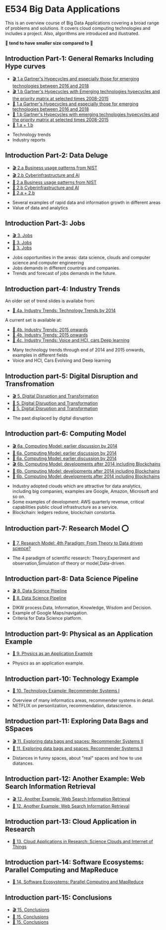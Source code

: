 
# E534 Big Data Applications

This is an overview course of Big Data Applications covering a broad
range of problems and solutions. It covers cloud computing
technologies and includes a project. Also, algorithms are introduced
and illustrated.

**:pencil: tend to have smaller size compared to :scroll:**

## Introduction Part-1: General Remarks Including Hype curves

* [:clapper: 1.a Gartner's Hypecycles and especially those for emerging technologies between 2016 and 2018](https://drive.google.com/open?id=1DQKjUXBz1NzDsF1scw3kocivxpCUqfsK)
* [:clapper: 1.b Gartner's Hypecycles with Emerging technologies hypecycles and the priority matrix at selected times 2008-2015](https://drive.google.com/open?id=1uqkUXsVAd_Nwp6nuuWyTIUQxtZZvUK1J)
* [:scroll: 1.a Gartner's Hypecycles and especially those for emerging technologies between 2016 and 2018](https://drive.google.com/open?id=1vHd10o92iOqxW0yD35DmTWB2XxrGoXF3)
* [:scroll: 1.b Gartner's Hypecycles with emerging technologies hypecycles and the priority matrix at selected times 2008-2015](https://drive.google.com/open?id=18rzv00dUsFeVO6WdWASX6-dc6iVGBjUL)
* [:pencil: 1.a + 1.b](https://drive.google.com/open?id=1vUxKfC4sQUcEZ7O6H8YCbKV5yDoboedH)

- Technology trends
- Industry reports

## Introduction Part-2: Data Deluge

* [:clapper: 2.a Business usage patterns from NIST](https://drive.google.com/open?id=1WMPvAsfESLy3X94SVZjfUlSUplJPYVXA)
* [:clapper: 2.b Cyberinfrastructure and AI](https://drive.google.com/open?id=1NiyanWoXXPpNGilutPpFBLqFNE948taS)
* [:scroll: 2.a Business usage patterns from NIST](https://drive.google.com/open?id=1NfWW9yBbqHlJWfrCTuRm_9oPICZtFmuL)
* [:scroll: 2.b Cyberinfrastructure and AI](https://drive.google.com/open?id=1Qp-iQp2ejbFEOnVDPN7LoaqSGYcEdF1P)
* [:pencil: 2.a + 2.b](https://drive.google.com/open?id=1CNZtR1yzNfJ3ezapZbEQl15dEcSPRO-M)

- Several examples of rapid data and information growth in different areas
- Value of data and analytics

## Introduction Part-3: Jobs

* [:clapper: 3. Jobs](https://drive.google.com/open?id=1tMKNKWa71HZSk9jLNw8jUws9-JlldqZ0)
* [:scroll: 3. Jobs](https://drive.google.com/open?id=1XDookVsbusK5O-_cXMt8slZPuQY65_eB)
* [:pencil: 3. Jobs](https://drive.google.com/open?id=1B4HioBXvUdj4A4LG7roCPd_KU-njzg6R)

- Jobs opportunities in the areas: data science, clouds and computer science and computer engineering
- Jobs demands in different countries and companies.
- Trends and forecast of jobs demands in the future.

## Introduction part-4: Industry Trends

<!--* [:clapper: 4a. Industry Trends: Technology Trends by 2014](https://drive.google.com/open?id=0B1YZSKYkpykjSEplaTdlQTBVWVE)-->
<!--* [:clapper: 4b. Industry Trends: 2015 onwards](https://drive.google.com/open?id=19IzviYqq92YkvbuPnNoejbOeeLCGtfBi)-->

An older set of trend slides is availabe from:

* [:pencil: 4a. Industry Trends: Technology Trends by 2014](https://drive.google.com/open?id=144EUUWDjB7KSf2F-lGx83DOxx45eZiVm)

A current set is available at:

* [:scroll: 4b. Industry Trends: 2015 onwards](https://drive.google.com/open?id=19IzviYqq92YkvbuPnNoejbOeeLCGtfBi)
* [:pencil: 4b. Industry Trends: 2015 onwards](https://drive.google.com/open?id=1UAYnU6Zy6yhliYk0JGJlf3FsNLUFxBP9)
* [:pencil: 4c. Industry Trends: Voice and HCI, cars,Deep learning](https://drive.google.com/open?id=1ZAnywdhKqiGpaRtEdcwyEnFWaFt9Mc8u)

- Many technology trends through end of 2014 and 2015 onwards, examples in different fields
- Voice and HCI, Cars Evolving and Deep learning 

## Introduction part-5: Digital Disruption and Transfromation

* [:clapper: 5. Digital Disruption and Transformation ](https://drive.google.com/open?id=1Wo0pf0H_kQNwau6hTO9MccFdx4zHhV-5)
* [:scroll: 5. Digital Disruption and Transformation ](https://drive.google.com/open?id=1aNCfuUm40vuWdqiEjezWesz9SMI23qxZ)
* [:pencil: 5. Digital Disruption and Transformation ](https://drive.google.com/open?id=1c20hiORYqhcxy1vllKswyCPunFN_njuv)

- The past displaced by digital disruption

## Introduction part-6: Computing Model

* [:clapper: 6a. Computing Model: earlier discussion by 2014](https://drive.google.com/open?id=1Sqfo3sGOig7S7QVqGj3mP6uY8UwP1fVk)
* [:scroll: 6a. Computing Model: earlier discussion by 2014](https://drive.google.com/open?id=1IB3slfjTH-ygTNbQHhBQGqDdT9fpdYYp)
* [:pencil: 6a.  Computing Model: earlier discussion by 2014](https://drive.google.com/open?id=11FDYMV_ySAHQEY5YFlVrFzCoEUbnpWNr)
* [:clapper: 6b.  Computing Model: developments after 2014 including Blockchains](https://drive.google.com/open?id=1M8wrsLawFnbyBhAAgWS_fulgzMSIAz3P)
* [:scroll: 6b. Computing Model: developments after 2014 including Blockchains](https://drive.google.com/open?id=1SZ1a0ffVWaOmIF5YvXCARjJ-x4SX4JNb)
* [:pencil: 6b. Computing Model: developments after 2014 including Blockchains](https://drive.google.com/open?id=1QRqdzfYmoPT6qkJYMe_zSlx_tKkpAF9G)

- Industry adopted clouds which are attractive for data analytics, including big companies, examples are Google, Amazon, Microsoft and so on.
- Some examples of development: AWS quarterly revenue, critical capabilities public cloud infrastructure as a service.
- Blockchain: ledgers redone, blockchain constortia.

## Introduction part-7: Research Model :o:

* [:scroll: 7. Research Model: 4th Paradigm; From Theory to Data driven science?](https://drive.google.com/open?id=0B1YZSKYkpykjWXNtTnYxVGR2ZUE)

- The 4 paradigm of scientific research: Theory,Experiment and observation,Simulation of theory or model,Data-driven.

## Introduction part-8: Data Science Pipeline

* [:clapper: 8. Data Science Pipeline](https://drive.google.com/open?id=0B1YZSKYkpykjbWxXMVBETms0WEU)
* [:scroll: 8. Data Science Pipeline](https://drive.google.com/open?id=0B1YZSKYkpykjUVplV1kwVFpkRlE)

- DIKW process:Data, Information, Knowledge, Wisdom and Decision.
- Example of Google Maps/navigation. 
- Criteria for Data Science platform.

## Introduction part-9: Physical as an Application Example 

* [:scroll: 9. Physics as an Application Example](https://drive.google.com/open?id=0B1YZSKYkpykjSDFmdnVhTWxUVVk)

- Physics as an application example.

## Introduction part-10: Technology Example

* [:scroll: 10. Technology Example: Recommender Systems I](https://drive.google.com/open?id=0B1YZSKYkpykjd09FN3ZnWEFsQlk)

- Overview of many informatics areas, recommender systems in detail.
- NETFLIX on personlization, recommendation, datascience.

## Introduction part-11: Exploring Data Bags and SSpaces

* [:clapper: 11. Exploring data bags and spaces: Recommender Systems II](https://drive.google.com/open?id=0B1YZSKYkpykjOXIxTS00NXRJdms)
* [:scroll: 11. Exploring data bags and spaces: Recommender Systems II](https://drive.google.com/open?id=0B1YZSKYkpykjd0d4OWdqRThKaEk)

- Distances in funny spaces, about "real" spaces and how to use diatances.

## Introduction part-12: Another Example: Web Search Information Retrieval

* [:clapper: 12. Another Example: Web Search Information Retrieval](https://drive.google.com/open?id=0B1YZSKYkpykjamJLNTZvYndyN2M)
* [:scroll: 12. Another Example: Web Search Information Retrieval](https://drive.google.com/open?id=0B1YZSKYkpykjM0ZIeWgwMkhkcmM)
 
## Introduction part-13: Cloud Application in Research

* [:scroll: 13. Cloud Applications in Research: Science Clouds and Internet of Things](https://drive.google.com/open?id=0B1YZSKYkpykjODk2V19LX1Bxc2c)

## Introduction part-14: Software Ecosystems: Parallel Computing and MapReduce

* [:scroll: 14. Software Ecosystems: Parallel Computing and MapReduce](https://drive.google.com/open?id=0B1YZSKYkpykjNTZhcllDMmJ4NGM)

<!--

## Introduction part-15: Opportunities at Universities

* [:clapper: 15. Opportunities at Universities](https://drive.google.com/open?id=0B1YZSKYkpykjT3lCcFlkT0NSRUk)
* [:scroll: 15. Opportunities at Universities](https://drive.google.com/open?id=0B1YZSKYkpykjZ1RrZEtaSjNiS0U)
 -->
 
## Introduction part-15: Conclusions

* [:clapper: 15. Conclusions](https://drive.google.com/open?id=1r8n-KVp2gnaamjSSsIiK5DLYi5hbAMK-)
* [:scroll: 15. Conclusions](https://drive.google.com/open?id=1pEkhIhF1syhxY1iZX287-xc7qmBcjBkP)
* [:pencil: 15. Conclusions](https://drive.google.com/open?id=1gt5ClfCnn72bWJxlnbTCAueSJ-25zBC7)





